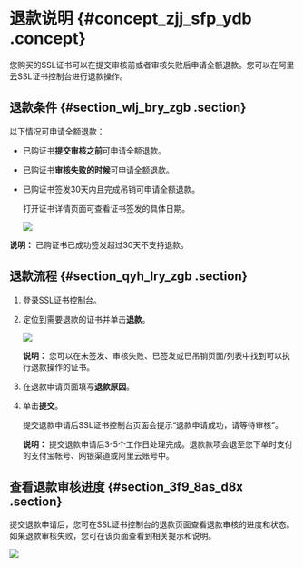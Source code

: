 # 退款说明 {#concept_zjj_sfp_ydb .concept}

您购买的SSL证书可以在提交审核前或者审核失败后申请全额退款。您可以在阿里云SSL证书控制台进行退款操作。

## 退款条件 {#section_wlj_bry_zgb .section}

以下情况可申请全额退款：

-   已购证书**提交审核之前**可申请全额退款。
-   已购证书**审核失败的时候**可申请全额退款。
-   已购证书签发30天内且完成吊销可申请全额退款。

    打开证书详情页面可查看证书签发的具体日期。

    ![](http://static-aliyun-doc.oss-cn-hangzhou.aliyuncs.com/assets/img/13563/155548584240235_zh-CN.png)


**说明：** 已购证书已成功签发超过30天不支持退款。

## 退款流程 {#section_qyh_lry_zgb .section}

1.  登录[SSL证书控制台](https://yundunnext.console.aliyun.com/?p=cas#/overview/cn-hangzhou)。
2.  定位到需要退款的证书并单击**退款**。

    ![](http://static-aliyun-doc.oss-cn-hangzhou.aliyuncs.com/assets/img/13563/155548584344633_zh-CN.png)

    **说明：** 您可以在未签发、审核失败、已签发或已吊销页面/列表中找到可以执行退款操作的证书。

3.  在退款申请页面填写**退款原因**。
4.  单击**提交**。

    提交退款申请后SSL证书控制台页面会提示“退款申请成功，请等待审核”。

    **说明：** 提交退款申请后3-5个工作日处理完成。退款款项会退至您下单时支付的支付宝帐号、网银渠道或阿里云账号中。


## 查看退款审核进度 {#section_3f9_8as_d8x .section}

提交退款申请后，您可在SSL证书控制台的退款页面查看退款审核的进度和状态。如果退款审核失败，您可在该页面查看到相关提示和说明。

![](http://static-aliyun-doc.oss-cn-hangzhou.aliyuncs.com/assets/img/13563/155548584344692_zh-CN.png)

